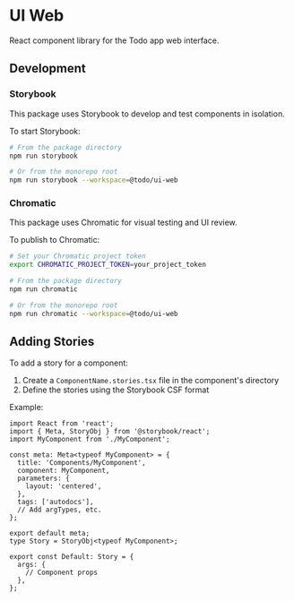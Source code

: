 # UI Web

React component library for the Todo app web interface.

## Development

### Storybook

This package uses Storybook to develop and test components in isolation.

To start Storybook:

```bash
# From the package directory
npm run storybook

# Or from the monorepo root
npm run storybook --workspace=@todo/ui-web
```

### Chromatic

This package uses Chromatic for visual testing and UI review.

To publish to Chromatic:

```bash
# Set your Chromatic project token
export CHROMATIC_PROJECT_TOKEN=your_project_token

# From the package directory
npm run chromatic

# Or from the monorepo root
npm run chromatic --workspace=@todo/ui-web
```

## Adding Stories

To add a story for a component:

1. Create a `ComponentName.stories.tsx` file in the component's directory
2. Define the stories using the Storybook CSF format

Example:

```tsx
import React from 'react';
import { Meta, StoryObj } from '@storybook/react';
import MyComponent from './MyComponent';

const meta: Meta<typeof MyComponent> = {
  title: 'Components/MyComponent',
  component: MyComponent,
  parameters: {
    layout: 'centered',
  },
  tags: ['autodocs'],
  // Add argTypes, etc.
};

export default meta;
type Story = StoryObj<typeof MyComponent>;

export const Default: Story = {
  args: {
    // Component props
  },
};
```
